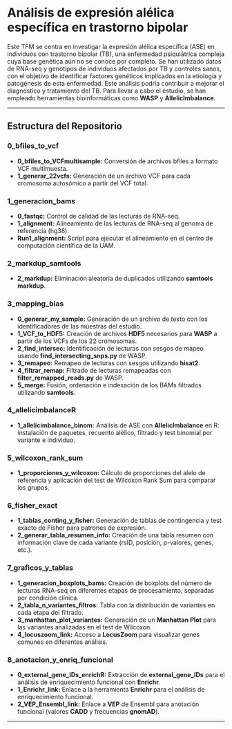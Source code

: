 # Análisis de expresión alélica específica en trastorno bipolar

Este TFM se centra en investigar la expresión alélica específica (ASE) en individuos con trastorno bipolar (TB), una enfermedad psiquiátrica compleja cuya base genética aún no se conoce por completo. Se han utilizado datos de RNA-seq y genotipos de individuos afectados por TB y controles sanos, con el objetivo de identificar factores genéticos implicados en la etiología y patogénesis de esta enfermedad. Este análisis podría contribuir a mejorar el diagnóstico y tratamiento del TB. Para llevar a cabo el estudio, se han empleado herramientas bioinformáticas como **WASP** y **AllelicImbalance**.

---

## Estructura del Repositorio

### 0_bfiles_to_vcf
- **0_bfiles_to_VCFmultisample:** Conversión de archivos bfiles a formato VCF multimuesta.
- **1_generar_22vcfs:** Generación de un archivo VCF para cada cromosoma autosómico a partir del VCF total.

### 1_generacion_bams
- **0_fastqc:** Control de calidad de las lecturas de RNA-seq.
- **1_alignment:** Alineamiento de las lecturas de RNA-seq al genoma de referencia (hg38).
- **Run1_alignment:** Script para ejecutar el alineamiento en el centro de computación científica de la UAM.

### 2_markdup_samtools
- **2_markdup:** Eliminación aleatoria de duplicados utilizando **samtools markdup**.

### 3_mapping_bias
- **0_generar_my_sample:** Generación de un archivo de texto con los identificadores de las muestras del estudio.
- **1_VCF_to_HDF5:** Creación de archivos **HDF5** necesarios para **WASP** a partir de los VCFs de los 22 cromosomas.
- **2_find_intersec:** Identificación de lecturas con sesgos de mapeo usando **find_intersecting_snps.py** de WASP.
- **3_remapeo:** Remapeo de lecturas con sesgos utilizando **hisat2**.
- **4_filtrar_remap:** Filtrado de lecturas remapeadas con **filter_remapped_reads.py** de WASP.
- **5_merge:** Fusión, ordenación e indexación de los BAMs filtrados utilizando **samtools**.

### 4_allelicimbalanceR
- **1_allelicimbalance_binom:** Análisis de ASE con **AllelicImbalance** en R: instalación de paquetes, recuento alélico, filtrado y test binomial por variante e individuo.

### 5_wilcoxon_rank_sum
- **1_proporciones_y_wilcoxon:** Cálculo de proporciones del alelo de referencia y aplicación del test de Wilcoxon Rank Sum para comparar los grupos.

### 6_fisher_exact
- **1_tablas_conting_y_fisher:** Generación de tablas de contingencia y test exacto de Fisher para patrones de expresión.
- **2_generar_tabla_resumen_info:** Creación de una tabla resumen con información clave de cada variante (rsID, posición, p-valores, genes, etc.).

### 7_graficos_y_tablas
- **1_generacion_boxplots_bams:** Creación de boxplots del número de lecturas RNA-seq en diferentes etapas de procesamiento, separadas por condición clínica.
- **2_tabla_n_variantes_filtros:** Tabla con la distribución de variantes en cada etapa del filtrado.
- **3_manhattan_plot_variantes:** Generación de un **Manhattan Plot** para las variantes analizadas en el test de Wilcoxon.
- **4_locuszoom_link:** Acceso a **LocusZoom** para visualizar genes comunes en diferentes análisis.

### 8_anotacion_y_enriq_funcional
- **0_external_gene_IDs_enrichR:** Extracción de **external_gene_IDs** para el análisis de enriquecimiento funcional con **Enrichr**.
- **1_Enrichr_link:** Enlace a la herramienta **Enrichr** para el análisis de enriquecimiento funcional.
- **2_VEP_Ensembl_link:** Enlace a **VEP** de Ensembl para anotación funcional (valores **CADD** y frecuencias **gnomAD**).

---

